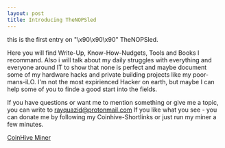 ```yaml
---
layout: post
title: Introducing TheNOPSled
---
```


this is the first entry on "\x90\x90\x90" TheNOPSled.

Here you will find Write-Up, Know-How-Nudgets, Tools and Books I recommand.
Also i will talk about my daily struggles with everything and everyone around IT to show that none is perfect and maybe document some of my hardware hacks and private building projects like my poor-mans-iLO. 
I'm not the most expirienced Hacker on earth, but maybe I can help some of you to finde a good start into the fields.

If you have questions or want me to mention something or give me a topic, you can write to rayquazid@protonmail.com
If you like what you see - you can donate me by following my Coinhive-Shortlinks or just run my miner a few minutes.

[CoinHive Miner](https://authedmine.com/media/miner.html?key=RaqOtzIc8d4VzlbSYRMOdveZBpVClQm3)
